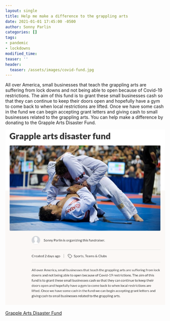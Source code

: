 ```yaml
---
layout: single
title: Help me make a difference to the grappling arts
date: 2021-01-01 17:45:00 -0500
author: Sonny Parlin
categories: []
tags:
- pandemic
- lockdowns
modified_time:
teaser: ''
header:
  teaser: /assets/images/covid-fund.jpg
---
```

All over America, small businesses that teach the grappling arts are suffering from lock downs and not being able to open because of Covid-19 restrictions. The aim of this fund is to grant these small businesses cash so that they can continue to keep their doors open and hopefully have a gym to come back to when local restrictions are lifted. Once we have some cash in the fund we can begin accepting grant letters and giving cash to small businesses related to the grappling arts. You can help make a difference by donating to the Grapple Arts Disaster Fund.

![](/uploads/screenshot-from-2021-01-04-17-43-11.png)

[Grapple Arts Disaster Fund](https://www.gofundme.com/f/grapple-arts-disaster-fund "https://www.gofundme.com/f/grapple-arts-disaster-fund")
